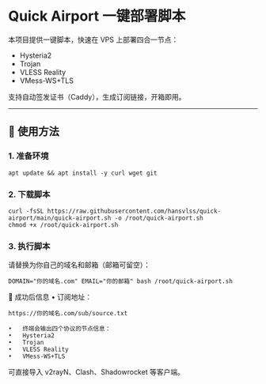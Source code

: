 # Quick Airport 一键部署脚本

本项目提供一键脚本，快速在 VPS 上部署四合一节点：

- Hysteria2
- Trojan
- VLESS Reality
- VMess-WS+TLS

支持自动签发证书（Caddy），生成订阅链接，开箱即用。

---

## 🚀 使用方法

### 1. 准备环境

```
apt update && apt install -y curl wget git

```

### 2. 下载脚本
```
curl -fsSL https://raw.githubusercontent.com/hansvlss/quick-airport/main/quick-airport.sh -o /root/quick-airport.sh
chmod +x /root/quick-airport.sh
```
### 3. 执行脚本

请替换为你自己的域名和邮箱（邮箱可留空）：
```
DOMAIN="你的域名.com" EMAIL="你的邮箱" bash /root/quick-airport.sh
```
📡 成功后信息
	•	订阅地址：
```
https://你的域名.com/sub/source.txt
```
	•	终端会输出四个协议的节点信息：
	•	Hysteria2
	•	Trojan
	•	VLESS Reality
	•	VMess-WS+TLS

可直接导入 v2rayN、Clash、Shadowrocket 等客户端。
